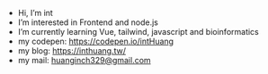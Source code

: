 - Hi, I’m int
- I’m interested in Frontend and node.js
- I’m currently learning Vue, tailwind, javascript and bioinformatics
- my codepen: https://codepen.io/intHuang
- my blog: https://inthuang.tw/
- my mail: huanginch329@gmail.com 

<!---
huanginch/huanginch is a ✨ special ✨ repository because its `README.md` (this file) appears on your GitHub profile.
You can click the Preview link to take a look at your changes.
--->
